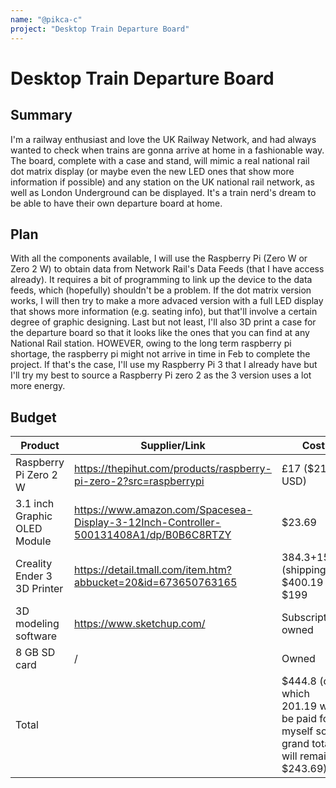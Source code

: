 ```yaml
---
name: "@pikca-c"
project: "Desktop Train Departure Board"
---
```


# Desktop Train Departure Board

## Summary

I'm a railway enthusiast and love the UK Railway Network, and had always wanted to check when trains are gonna arrive at home in a fashionable way. The board, complete with a case and stand, will mimic a real national rail dot matrix display (or maybe even the new LED ones that show more information if possible) and any station on the UK national rail network, as well as London Underground can be displayed.  It's a train nerd's dream to be able to have their own departure board at home.

## Plan

With all the components available, I will use the Raspberry Pi (Zero W or Zero 2 W) to obtain data from Network Rail's Data Feeds (that I have access already). It requires a bit of programming to link up the device to the data feeds, which (hopefully) shouldn't be a problem. If the dot matrix version works, I will then try to make a more advaced version with a full LED display that shows more information (e.g. seating info), but that'll involve a certain degree of graphic designing. Last but not least, I'll also 3D print a case for the departure board so that it looks like the ones that you can find at any National Rail station. HOWEVER, owing to the long term raspberry pi shortage, the raspberry pi might not arrive in time in Feb to complete the project. If that's the case, I'll use my Raspberry Pi 3 that I already have but I'll try my best to source a Raspberry Pi zero 2 as the 3 version uses a lot more energy.
## Budget



| Product         | Supplier/Link                         | Cost   |
| --------------- | ------------------------------------- | ------ |
| Raspberry Pi Zero 2 W   | https://thepihut.com/products/raspberry-pi-zero-2?src=raspberrypi | £17 ($21 USD) |
| 3.1 inch Graphic OLED Module | https://www.amazon.com/Spacesea-Display-3-12Inch-Controller-500131408A1/dp/B0B6C8RTZY | $23.69  |
| Creality Ender 3 3D Printer | https://detail.tmall.com/item.htm?abbucket=20&id=673650763165 | $384.3+$15.89 (shipping) = $400.19 $199|
| 3D modeling software | https://www.sketchup.com/ | Subscription owned |
| 8 GB SD card | / | Owned |
| Total           |                                       | $444.8 (of which 201.19 will be paid for myself so the grand total will remain $243.69) |

